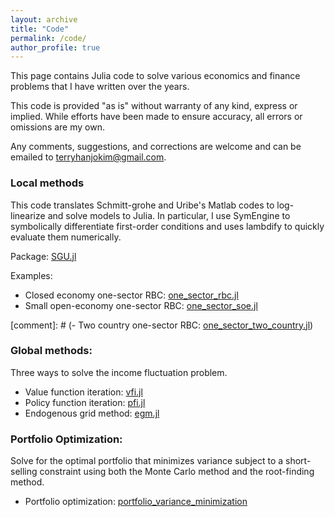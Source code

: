 ```yaml
---
layout: archive
title: "Code"
permalink: /code/
author_profile: true
---
```


This page contains Julia code to solve various economics and finance problems that I have written over the years. 

This code is provided "as is" without warranty of any kind, express or implied. While efforts have been made to ensure accuracy, all errors or omissions are my own. 

Any comments, suggestions, and corrections are welcome and can be emailed to terryhanjokim@gmail.com.

### Local methods 
This code translates Schmitt-grohe and Uribe's Matlab codes to log-linearize and solve models to Julia. In particular, I use SymEngine to symbolically differentiate first-order conditions and uses lambdify to quickly evaluate them numerically. 

Package: [SGU.jl](https://www.dropbox.com/scl/fi/1bdlrpq06nehhvtwavgs1/SGU.jl?rlkey=e3nio2ovkllw326xhsbfxzyaz&st=60uwgb6w&dl=1)

Examples: 
- Closed economy one-sector RBC: [one_sector_rbc.jl](https://www.dropbox.com/scl/fi/s9xy6tr2a69dh1i1o218z/one_sector_rbc.jl?rlkey=p8zvgar91985hqv01cuig6gbx&dl=1)
- Small open-economy one-sector RBC: [one_sector_soe.jl](https://www.dropbox.com/scl/fi/l6wznkzx95eyc1jcfwz26/one_sector_soe.jl?rlkey=gs63rtnrjf3pud8gngjguiscu&dl=1)

[comment]: # (- Two country one-sector RBC: [one_sector_two_country.jl](https://www.dropbox.com/scl/fi/hpnfrsei7q0bmykzkmred/one_sector_two_country.jl?rlkey=0e9727nt4n1wo10axzk6hthd0&dl=1))

### Global methods: 
Three ways to solve the income fluctuation problem.

- Value function iteration: [vfi.jl](https://www.dropbox.com/scl/fi/yzyba0vp15cpbsk61itg6/vfi.jl?rlkey=ys2ktl8962kzkzs2s4aa2fz8a&dl=1)
- Policy function iteration: [pfi.jl](https://www.dropbox.com/scl/fi/lmpwtqzb6v2ehpxiewbm7/pfi.jl?rlkey=xn0vgm3yvyxdckoewmrdy2zho&dl=1)
- Endogenous grid method: [egm.jl](https://www.dropbox.com/scl/fi/0wgatpagmjj9my8qm8mnp/egm.jl?rlkey=mbbj6k8yzgkmjip6j37wi15aq&dl=1)


### Portfolio Optimization: 
Solve for the optimal portfolio that minimizes variance subject to a short-selling constraint using both the Monte Carlo method and the root-finding method. 

- Portfolio optimization: [portfolio_variance_minimization](https://www.dropbox.com/scl/fi/8a9bwk6nv2cwh4du1azm0/portfolio_variance_minimization.jl?rlkey=15q0wncizu3gnovu95y18i46b&dl=1) 
